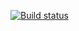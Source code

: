 [![Build status](https://ci.appveyor.com/api/projects/status/rthqww46ygh7x558?svg=true)](https://ci.appveyor.com/project/MakovkaQA/deliverycardwithdatagenerator)
